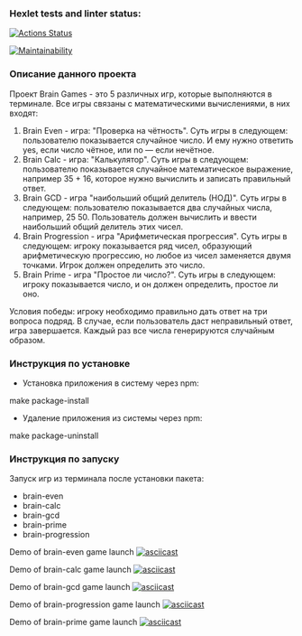 ### Hexlet tests and linter status:
[![Actions Status](https://github.com/ShePlayedYou/frontend-project-44/actions/workflows/hexlet-check.yml/badge.svg)](https://github.com/ShePlayedYou/frontend-project-44/actions)

[![Maintainability](https://api.codeclimate.com/v1/badges/3191ef13f002ef4f076a/maintainability)](https://codeclimate.com/github/ShePlayedYou/frontend-project-44/maintainability)


### Описание данного проекта
Проект Brain Games - это 5 различных игр, которые выполняются в терминале. Все игры связаны с математическими вычислениями, в них входят: 
1. Brain Even - игра: "Проверка на чётность". Суть игры в следующем: пользователю показывается случайное число. И ему нужно ответить yes, если число чётное, или no — если нечётное. 
2. Brain Calc - игра: "Калькулятор". Суть игры в следующем: пользователю показывается случайное математическое выражение, например 35 + 16, которое нужно вычислить и записать правильный ответ.
3. Brain GCD - игра "наибольший общий делитель (НОД)". Суть игры в следующем: пользователю показывается два случайных числа, например, 25 50. Пользователь должен вычислить и ввести наибольший общий делитель этих чисел.
4. Brain Progression - игра "Арифметическая прогрессия". Суть игры в следующем: игроку показывается ряд чисел, образующий арифметическую прогрессию, но любое из чисел заменяется двумя точками. Игрок должен определить это число.
5. Brain Prime - игра "Простое ли число?". Суть игры в следующем: игроку показывается число, и он должен определить, простое ли оно. 

Условия победы: игроку необходимо правильно дать ответ на три вопроса подряд. В случае, если пользователь даст неправильный ответ, игра завершается. Каждый раз все числа генерируются случайным образом. 

### Инструкция по установке
- Установка приложения в систему через npm:

make package-install

- Удаление приложения из системы через npm:

make package-uninstall

### Инструкция по запуску
Запуск игр из терминала после установки пакета:

- brain-even
- brain-calc
- brain-gcd
- brain-prime
- brain-progression


Demo of brain-even game launch
[![asciicast](https://asciinema.org/a/gLvJxAy9fFtPeuqfPmdwwbdCN.svg)](https://asciinema.org/a/gLvJxAy9fFtPeuqfPmdwwbdCN)

Demo of brain-calc game launch
[![asciicast](https://asciinema.org/a/fvbdu5mWjh9hZ6W8EJOtq7YzX.svg)](https://asciinema.org/a/fvbdu5mWjh9hZ6W8EJOtq7YzX)

Demo of brain-gcd game launch
[![asciicast](https://asciinema.org/a/z95mydPGj7QwsOdNxUiwv9U3N.svg)](https://asciinema.org/a/z95mydPGj7QwsOdNxUiwv9U3N)

Demo of brain-progression game launch
[![asciicast](https://asciinema.org/a/mvexAX0J0aUqpvTLhgQqce4zv.svg)](https://asciinema.org/a/mvexAX0J0aUqpvTLhgQqce4zv)

Demo of brain-prime game launch
[![asciicast](https://asciinema.org/a/UnKztqZ1WzmtbkA67bAfW4bfX.svg)](https://asciinema.org/a/UnKztqZ1WzmtbkA67bAfW4bfX)